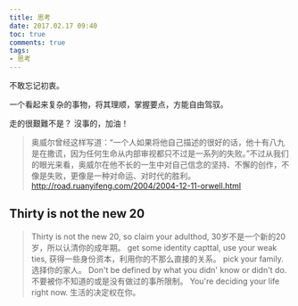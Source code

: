 ```yaml
---
title: 思考
date: 2017.02.17 09:40
toc: true
comments: true
tags:
- 思考
---
```


 不敢忘记初衷。
 
 一个看起来复杂的事物，将其理顺，掌握要点，方能自由驾驭。
 
 走的很艱難不是？ 
 沒事的，加油！
 
 > 奥威尔曾经这样写道：“一个人如果将他自己描述的很好的话，他十有八九是在撒谎，因为任何生命从内部审视都只不过是一系列的失败。”不过从我们的眼光来看，奥威尔在他不长的一生中对自己信念的坚持、不懈的创作，不像是失败，更像是一种对命运、对时代的胜利。
 > http://road.ruanyifeng.com/2004/2004-12-11-orwell.html
 
 ## Thirty is not the new 20
 >   Thirty is not the new 20, so claim your adulthod, 
     30岁不是一个新的20岁，所以认清你的成年期。
     get some identity capttal, use your weak ties, 
     获得一些身份资本，利用你的不那么直接的关系。
     pick your family.
     选择你的家人。
     Don't be defined by what you didn' know or didn't do.
     不要被你不知道的或是没有做过的事所限制。
     You're deciding your life right now.
     生活的决定权在你。
 